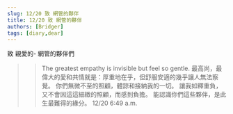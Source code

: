 ```yaml
---
slug: 12/20 致 網管的夥伴
title: 12/20 致 網管的夥伴
authors: [Bridger]
tags: [diary,dear]
---
```


致 親愛的- 網管的夥伴們

> > The greatest empathy is invisible but feel so gentle.
> > 最高尚，最偉大的愛和共情就是：厚重地在乎，但舒服安適的幾乎讓人無法察覺。
> > 你們無微不至的照顧，體諒和接納我的一切。
> > 讓我如釋重負，又不會因這這細緻的照顧，而感到負擔。
> > 能認識你們這些夥伴，是此生最難得的緣分。
> > 12/20 6:49 a.m.
